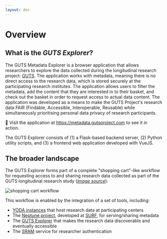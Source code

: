 ```yaml
---
layout: doc
---
```


# Overview

## What is the ***GUTS Explorer***?

The GUTS Metadata Explorer is a browser application that allows researchers to explore the data collected during the longitudinal research project: [GUTS](https://www.gutsproject.com/). The application works with metadata, meaning there is no direct access to the research data, which is stored securely at the participating research institutes. The application allows users to filter the metadata, add the content that they are interested in to their basket, and check out the basket in order to request access to actual data content. The application was developed as a means to make the GUTS Project's research data FAIR (Findable, Accessible, Interoperable, Reusable) while simultaneously prioritising personal data privacy of research participants.

:rocket: Visit the application at https://metadata.gutsproject.com to see it in action.

The GUTS Explorer consists of (1) a Flask-based backend server, (2) Python utility scripts, and (3) a frontend web application developed with VueJS.

## The broader landscape

The GUTS Explorer forms part of a complete "shopping cart"-like workflow for requesting access to and sharing research data collected as part of the GUTS longitudinal research study (*[image source](https://gitlab.com/surf-dms/neptune_project/neptune_server/-/blob/main/waves/docs/data_flow-shopping_cart.md)*):

![shopping cart workflow](https://gitlab.com/surf-dms/neptune_project/neptune_server/-/raw/main/waves/docs/img/shoppin-cart_data-flow.png)

This workflow is enabled by the integration of a set of tools, including:

- [YODA instances](https://www.eur.nl/en/research/research-services/research-data-management/surf-yoda) that host research data at participating centers
- The [Neptune project](https://gitlab.com/surf-dms/neptune_project), developed at [SURF](https://www.surf.nl/), for serving/sharing metadata
- The [GUTS Explorer](https://metadata.gutsproject.com) that makes the research data discoverable and eventually accessible
- The [SRAM](https://www.surf.nl/en/services/surf-research-access-management) service for researcher authentication
